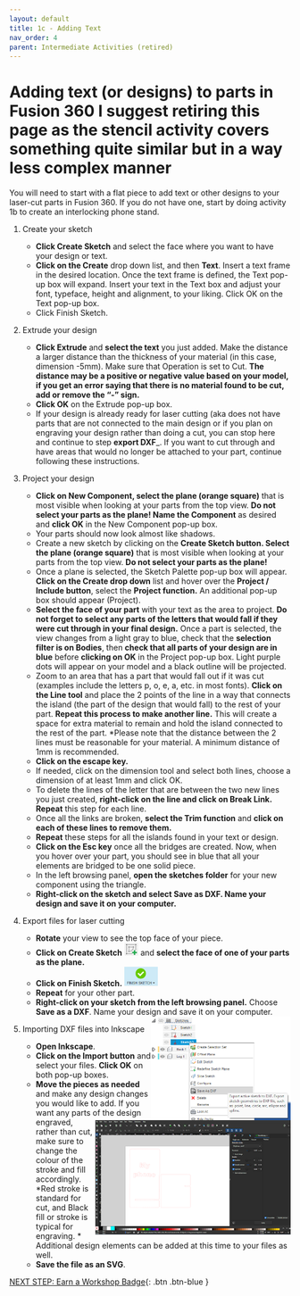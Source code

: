 ```yaml
---
layout: default
title: 1c - Adding Text
nav_order: 4
parent: Intermediate Activities (retired)
---
```

# Adding text (or designs) to parts in Fusion 360 **I suggest retiring this page as the stencil activity covers something quite similar but in a way less complex manner**

You will need to start with a flat piece to add text or other designs to your laser-cut parts in Fusion 360. If you do not have one, start by doing activity 1b to create an interlocking phone stand. 

1. Create your sketch
   - **Click Create Sketch** and select the face where you want to have your design or text.
   - **Click on the Create** drop down list, and then **Text**. Insert a text frame in the desired location. Once the text frame is defined, the Text pop-up box will expand. Insert your text in the Text box and adjust your font, typeface, height and alignment, to your liking. Click OK on the Text pop-up box.
   - Click Finish Sketch.
   
2. Extrude your design
   
   - **Click Extrude** and **select the text** you just added. Make the distance a larger distance than the thickness of your material (in this case, dimension -5mm). Make sure that Operation is set to Cut. **The distance may be a positive or negative value based on your model, if you get an error saying that there is no material found to be cut, add or remove the “-” sign.**
   - **Click OK** on the Extrude pop-up box.
   - If your design is already ready for laser cutting (aka does not have parts that are not connected to the main design or if you plan on engraving your design rather than doing a cut, you can stop here and continue to step ____export DXF_____. If you want to cut through and have areas that would no longer be attached to your part, continue following these instructions.

3. Project your design
   
   - **Click on New Component, select the plane (orange square)** that is most visible when looking at your parts from the top view. **Do not select your parts as the plane! Name the Component** as desired and **click OK** in the New Component pop-up box. 
   - Your parts should now look almost like shadows. 
   - Create a new sketch by clicking on the **Create Sketch button. Select the plane (orange square)** that is most visible when looking at your parts from the top view. **Do not select your parts as the plane!**
   - Once a plane is selected, the Sketch Palette pop-up box will appear. **Click on the Create drop down** list and hover over the **Project / Include button**, select the **Project function.** An additional pop-up box should appear (Project). 
   - **Select the face of your part** with your text as the area to project. **Do not forget to select any parts of the letters that would fall if they were cut through in your final design.** Once a part is selected, the view changes from a light gray to blue, check that the **selection filter is on Bodies**, then **check that all parts of your design are in blue** before **clicking on OK** in the Project pop-up box. Light purple dots will appear on your model and a black outline will be projected. 
   - Zoom to an area that has a part that would fall out if it was cut (examples include the letters p, o, e, a, etc. in most fonts). **Click on the Line tool** and place the 2 points of the line in a way that connects the island (the part of the design that would fall) to the rest of your part. **Repeat this process to make another line.** This will create a space for extra material to remain and hold the island connected to the rest of the part. *Please note that the distance between the 2 lines must be reasonable for your material. A minimum distance of 1mm is recommended.
   - **Click on the escape key.** 
   - If needed, click on the dimension tool and select both lines, choose a dimension of at least 1mm and click OK.
   - To delete the lines of the letter that are between the two new lines you just created, **right-click on the line and click on Break Link. Repeat** this step for each line. 
   - Once all the links are broken, **select the Trim function** and **click on each of these lines to remove them.** 
   - **Repeat** these steps for all the islands found in your text or design. 
   - **Click on the Esc key** once all the bridges are created. Now, when you hover over your part, you should see in blue that all your elements are bridged to be one solid piece. 
   - In the left browsing panel, **open the sketches folder** for your new component using the triangle. 
   - **Right-click on the sketch and select Save as DXF. Name your design and save it on your computer.** 

4. Export files for laser cutting
   - **Rotate** your view to see the top face of your piece.
   - **Click on Create Sketch** <img src="images/act4/32create_sketch.png" style="width:25px;" alt="create sketch icon"> and **select the face of one of your parts as the plane.**
   - **Click on Finish Sketch.** <img src="images/act4/36finish_sketch.png" style="width:60px;" alt="finish sketch icon">
   - **Repeat** for your other part.
   - **Right-click on your sketch from the left browsing panel.** Choose **Save as a DXF**. Name your design and save it on your computer. <img src="images/act4/20_dxf.png" style="float:right;width:250px;" alt="">

5. Importing DXF files into Inkscape 
   - **Open Inkscape**. 
   - **Click on the Import button** and select your files. **Click OK** on both pop-up boxes.
   - **Move the pieces as needed** and make any design changes you would like to add. <img src="images/act4/21_importinkscape.png" style="float:right;width:350px;" alt=""> If you want any parts of the design engraved, rather than cut, make sure to change the colour of the stroke and fill accordingly. *Red stroke is standard for cut, and Black fill or stroke is typical for engraving. * Additional design elements can be added at this time to your files as well.
   - **Save the file as an SVG**.


[NEXT STEP: Earn a Workshop Badge](informal-credentials.html){: .btn .btn-blue }
